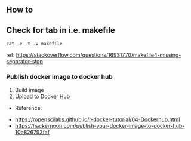 ## How to

## Check for tab in i.e. makefile
```commandline
cat -e -t -v makefile
```

ref: https://stackoverflow.com/questions/16931770/makefile4-missing-separator-stop

### Publish docker image to docker hub

1. Build image
2. Upload to Docker Hub

* Reference: 
- https://ropenscilabs.github.io/r-docker-tutorial/04-Dockerhub.html
- https://hackernoon.com/publish-your-docker-image-to-docker-hub-10b826793faf
